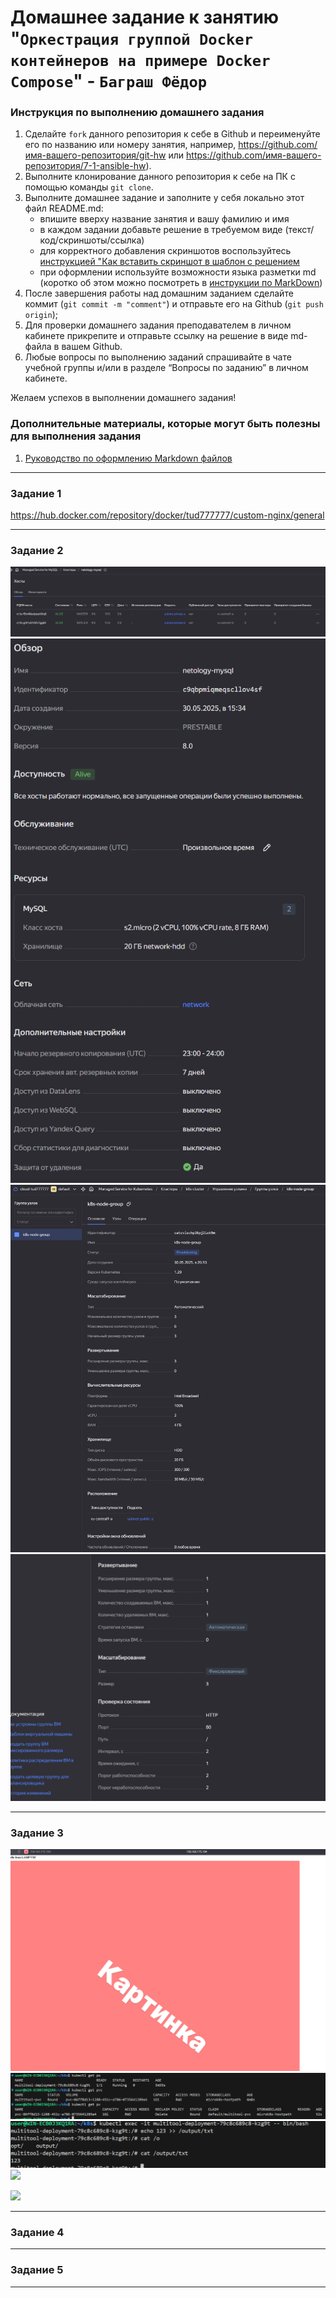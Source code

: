 # Домашнее задание к занятию "`Оркестрация группой Docker контейнеров на примере Docker Compose`" - `Баграш Фёдор`


### Инструкция по выполнению домашнего задания

   1. Сделайте `fork` данного репозитория к себе в Github и переименуйте его по названию или номеру занятия, например, https://github.com/имя-вашего-репозитория/git-hw или  https://github.com/имя-вашего-репозитория/7-1-ansible-hw).
   2. Выполните клонирование данного репозитория к себе на ПК с помощью команды `git clone`.
   3. Выполните домашнее задание и заполните у себя локально этот файл README.md:
      - впишите вверху название занятия и вашу фамилию и имя
      - в каждом задании добавьте решение в требуемом виде (текст/код/скриншоты/ссылка)
      - для корректного добавления скриншотов воспользуйтесь [инструкцией "Как вставить скриншот в шаблон с решением](https://github.com/netology-code/sys-pattern-homework/blob/main/screen-instruction.md) 
      - при оформлении используйте возможности языка разметки md (коротко об этом можно посмотреть в [инструкции  по MarkDown](https://github.com/netology-code/sys-pattern-homework/blob/main/md-instruction.md))
   4. После завершения работы над домашним заданием сделайте коммит (`git commit -m "comment"`) и отправьте его на Github (`git push origin`);
   5. Для проверки домашнего задания преподавателем в личном кабинете прикрепите и отправьте ссылку на решение в виде md-файла в вашем Github.
   6. Любые вопросы по выполнению заданий спрашивайте в чате учебной группы и/или в разделе “Вопросы по заданию” в личном кабинете.
   
Желаем успехов в выполнении домашнего задания!
   
### Дополнительные материалы, которые могут быть полезны для выполнения задания

1. [Руководство по оформлению Markdown файлов](https://gist.github.com/Jekins/2bf2d0638163f1294637#Code)

---

### Задание 1

https://hub.docker.com/repository/docker/tud777777/custom-nginx/general

--- 

### Задание 2

![](https://github.com/tud777777/git_homework/blob/main/img/img1.png)
![](https://github.com/tud777777/git_homework/blob/main/img/img2.png)
![](https://github.com/tud777777/git_homework/blob/main/img/img3.png)
![](https://github.com/tud777777/git_homework/blob/main/img/img4.png)

--- 


### Задание 3

![](https://github.com/tud777777/git_homework/blob/main/img/img5.png)
![](https://github.com/tud777777/git_homework/blob/main/img/img6.png)
![](https://github.com/tud777777/git_homework/blob/main/img/img7.png)
![](https://github.com/tud777777/git_homework/blob/main/img/img8.png)

![](https://github.com/tud777777/git_homework/blob/main/img/img9.png)

--- 


### Задание 4



--- 

### Задание 5



--- 
